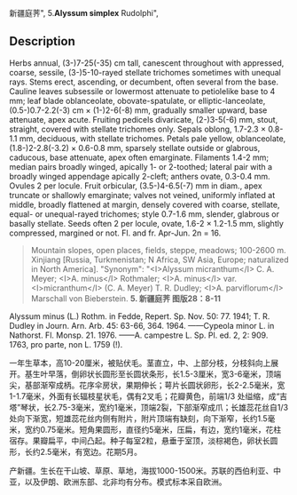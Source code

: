 新疆庭荠",
5.**Alyssum simplex** Rudolphi",

## Description
Herbs annual, (3-)7-25(-35) cm tall, canescent throughout with appressed, coarse, sessile, (3-)5-10-rayed stellate trichomes sometimes with unequal rays. Stems erect, ascending, or decumbent, often several from the base. Cauline leaves subsessile or lowermost attenuate to petiolelike base to 4 mm; leaf blade oblanceolate, obovate-spatulate, or elliptic-lanceolate, (0.5-)0.7-2.2(-3) cm × (1-)2-6(-8) mm, gradually smaller upward, base attenuate, apex acute. Fruiting pedicels divaricate, (2-)3-5(-6) mm, stout, straight, covered with stellate trichomes only. Sepals oblong, 1.7-2.3 × 0.8-1.1 mm, deciduous, with stellate trichomes. Petals pale yellow, oblanceolate, (1.8-)2-2.8(-3.2) × 0.6-0.8 mm, sparsely stellate outside or glabrous, caducous, base attenuate, apex often emarginate. Filaments 1.4-2 mm; median pairs broadly winged, apically 1- or 2-toothed; lateral pair with a broadly winged appendage apically 2-cleft; anthers ovate, 0.3-0.4 mm. Ovules 2 per locule. Fruit orbicular, (3.5-)4-6.5(-7) mm in diam., apex truncate or shallowly emarginate; valves not veined, uniformly inflated at middle, broadly flattened at margin, densely covered with coarse, stellate, equal- or unequal-rayed trichomes; style 0.7-1.6 mm, slender, glabrous or basally stellate. Seeds often 2 per locule, ovate, 1.6-2 × 1.2-1.5 mm, slightly compressed, margined or not. Fl. and fr. Apr-Jun. 2n = 16.

> Mountain slopes, open places, fields, steppe, meadows; 100-2600 m. Xinjiang [Russia, Turkmenistan; N Africa, SW Asia, Europe; naturalized in North America].
  "Synonym": "&lt;I&gt;Alyssum micranthum&lt;/I&gt; C. A. Meyer; &lt;I&gt;A. minus&lt;/I&gt; Rothmaler; &lt;I&gt;A. minus&lt;/I&gt; var. &lt;I&gt;micranthum&lt;/I&gt; (C. A. Meyer) T. R. Dudley; &lt;I&gt;A. parviflorum&lt;/I&gt; Marschall von Bieberstein.
**5. 新疆庭荠 图版28：8-11**

Alyssum minus (L.) Rothm. in Fedde, Repert. Sp. Nov. 50: 77. 1941; T. R. Dudley in Journ. Arn. Arb. 45: 63-66, 364. 1964. ——Cypeola minor L. in Nathorst. Fl. Monsp. 21. 1976. ——A. campestre L. Sp. Pl. ed. 2, 2: 909. 1763, pro parte, non L. 1759 (!).

一年生草本，高10-20厘米，被贴伏毛。茎直立，中、上部分枝，分枝斜向上展开。基生叶早落，倒卵状长圆形至长圆状条形，长1.5-3厘米，宽3-6毫米，顶端尖，基部渐窄成柄。花序伞房状，果期伸长；萼片长圆状卵形，长2-2.5毫米，宽1-1.7毫米，外面有长辐枝星状毛，偶有2叉毛；花瓣黄色，前端1/3 处缢缩，成“吉塔”琴状，长2.75-3毫米，宽约1毫米，顶端2裂，下部渐窄成爪；长雄蕊花丝自1/3处向下渐宽，短雄蕊花丝内侧有附片，附片顶端有缺刻，向下渐窄，长约1.5毫米，宽约0.75毫米。短角果圆形，直径约5毫米，压扁，有边，宽约1毫米，花柱宿存。果瓣扁平，中间凸起。种子每室2粒，悬垂于室顶，淡棕褐色，卵状长圆形，长约2.5毫米，有宽边。花期5月。

产新疆。生长在干山坡、草原、草地，海拔1000-1500米。苏联的西伯利亚、中亚，以及伊朗、欧洲东部、北非均有分布。模式标本采自欧洲。
